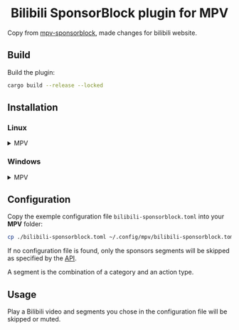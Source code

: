 <h1 align="center">Bilibili SponsorBlock plugin for MPV</h1>

Copy from [mpv-sponsorblock](https://github.com/TheCactusVert/mpv-sponsorblock), made changes for bilibili website.

## Build

Build the plugin:

```bash
cargo build --release --locked
```

## Installation

### Linux

<details>
<summary>MPV</summary>

Copy the lib generated to your `scripts` folder:

```bash
cp ./target/release/libmpv_bilibili_sponsorblock.so ~/.config/mpv/scripts/bilibili_sponsorblock.so
```

</details>

### Windows

<details>
<summary>MPV</summary>

Installation for Windows is available : <https://mpv.io/manual/stable/#c-plugins>.

I don't use Windows. Feel free to make a pull request.

</details>

## Configuration

Copy the exemple configuration file `bilibili-sponsorblock.toml` into your **MPV** folder:

```bash
cp ./bilibili-sponsorblock.toml ~/.config/mpv/bilibili-sponsorblock.toml
```

If no configuration file is found, only the sponsors segments will be skipped as specified by the [API](https://github.com/hanydd/BilibiliSponsorBlock/wiki/API).

A segment is the combination of a category and an action type.

## Usage

Play a Bilibili video and segments you chose in the configuration file will be skipped or muted.
